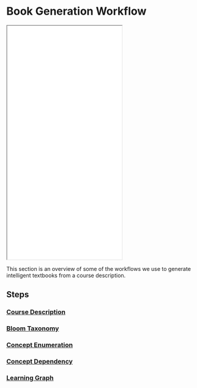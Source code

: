 # Book Generation Workflow

<iframe src="../sims/book-gen-workflow/main.html" height="610px" scrolling="no"
  style="overflow: hidden;"></iframe>

This section is an overview of some of the workflows we use to generate intelligent textbooks from a course description.

## Steps

### [Course Description](course-description.md)

### [Bloom Taxonomy](./bloom-taxonomy.md)

### [Concept Enumeration](concept-enumeration.md)

### [Concept Dependency](./concept-dependency.md)

### [Learning Graph](./learning-graph.md)